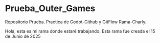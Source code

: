 # Prueba_Outer_Games
Repositorio Prueba. Practica de Godot-Github y GitFlow
Rama-Charly.

Hola, esta es mi rama donde estaré trabajando. Esta rama fue creada el 15 de Junio de 2025

